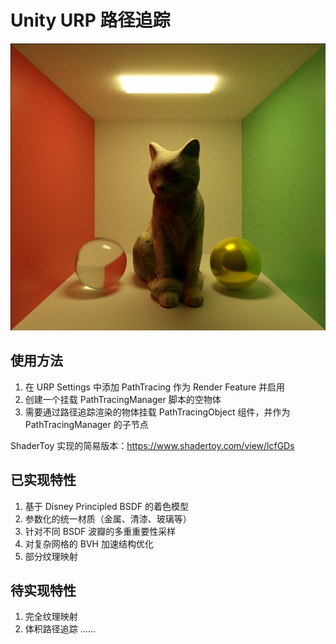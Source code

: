 # Unity URP 路径追踪
![1720529757644](images/1720900590740.png)
## 使用方法
1. 在 URP Settings 中添加 PathTracing 作为 Render Feature 并启用
2. 创建一个挂载 PathTracingManager 脚本的空物体
3. 需要通过路径追踪渲染的物体挂载 PathTracingObject 组件，并作为 PathTracingManager 的子节点

ShaderToy 实现的简易版本：https://www.shadertoy.com/view/lcfGDs

## 已实现特性
1. 基于 Disney Principled BSDF 的着色模型
2. 参数化的统一材质（金属、清漆、玻璃等）
3. 针对不同 BSDF 波瓣的多重重要性采样
4. 对复杂网格的 BVH 加速结构优化
5. 部分纹理映射

## 待实现特性
1. 完全纹理映射
2. 体积路径追踪
……